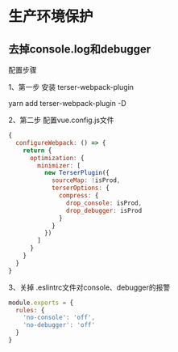 # 生产环境保护

## 去掉console.log和debugger

配置步骤

1、第一步 安装 terser-webpack-plugin

yarn add terser-webpack-plugin -D

2、第二步 配置vue.config.js文件

```js
{
  configureWebpack: () => {
    return {
      optimization: {
        minimizer: [
          new TerserPlugin({
            sourceMap: !isProd,
            terserOptions: {
              compress: {
                drop_console: isProd,
                drop_debugger: isProd
              }
            }
          })
        ]
      }
    }
  }
}
```

3、关掉 .eslintrc文件对console、debugger的报警

```js
module.exports = {
  rules: {
    'no-console': 'off',
    'no-debugger': 'off'
  }
}
```
